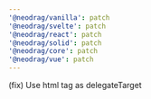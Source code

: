 ```yaml
---
'@neodrag/vanilla': patch
'@neodrag/svelte': patch
'@neodrag/react': patch
'@neodrag/solid': patch
'@neodrag/core': patch
'@neodrag/vue': patch
---
```


(fix) Use html tag as delegateTarget
